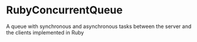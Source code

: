 # RubyConcurrentQueue
A queue with synchronous and asynchronous tasks between the server and the clients implemented in Ruby
